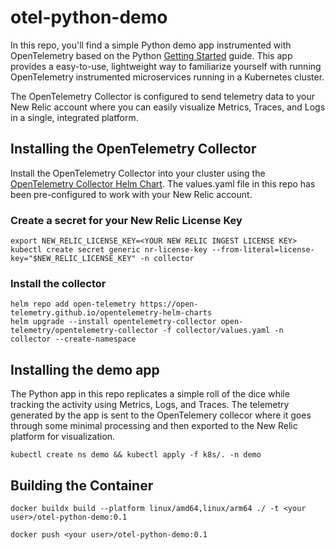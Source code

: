# otel-python-demo
In this repo, you'll find a simple Python demo app instrumented with OpenTelemetry based on the Python [Getting Started](https://opentelemetry.io/docs/languages/python/getting-started/) guide.  This app provides a easy-to-use, lightweight way to familiarize yourself with running OpenTelemetry instrumented microservices running in a Kubernetes cluster.  

The OpenTelemetry Collector is configured to send telemetry data to your New Relic account where you can easily visualize Metrics, Traces, and Logs in a single, integrated platform.

## Installing the OpenTelemetry Collector

Install the OpenTelemetry Collector into your cluster using the [OpenTelemetry Collector Helm Chart](https://github.com/open-telemetry/opentelemetry-helm-charts/tree/main/charts/opentelemetry-collector).  The values.yaml file in this repo has been pre-configured to work with your New Relic account.

### Create a secret for your New Relic License Key

```
export NEW_RELIC_LICENSE_KEY=<YOUR NEW RELIC INGEST LICENSE KEY>
kubectl create secret generic nr-license-key --from-literal=license-key="$NEW_RELIC_LICENSE_KEY" -n collector
```

### Install the collector
```
helm repo add open-telemetry https://open-telemetry.github.io/opentelemetry-helm-charts
helm upgrade --install opentelemetry-collector open-telemetry/opentelemetry-collector -f collector/values.yaml -n collector --create-namespace
```

## Installing the demo app

The Python app in this repo replicates a simple roll of the dice while tracking the activity using Metrics, Logs, and Traces.  The telemetry generated by the app is sent to the OpenTelemery collecor where it goes through some minimal processing and then exported to the New Relic platform for visualization.

```
kubectl create ns demo && kubectl apply -f k8s/. -n demo
```

## Building the Container

```
docker buildx build --platform linux/amd64,linux/arm64 ./ -t <your user>/otel-python-demo:0.1
```

```
docker push <your user>/otel-python-demo:0.1
```